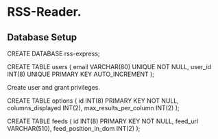 # RSS-Reader. 

## Database Setup

CREATE DATABASE rss-express;

CREATE TABLE users (
email VARCHAR(80) UNIQUE NOT NULL,
user_id INT(8) UNIQUE PRIMARY KEY AUTO_INCREMENT
);

Create user and grant privileges.

CREATE TABLE options (
id INT(8) PRIMARY KEY NOT NULL,
columns_displayed INT(2),
max_results_per_column INT(2)
);

CREATE TABLE feeds (
id INT(8) PRIMARY KEY NOT NULL,
feed_url VARCHAR(510),
feed_position_in_dom INT(2)
);

   
